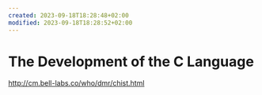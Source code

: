```yaml
---
created: 2023-09-18T18:28:48+02:00
modified: 2023-09-18T18:28:52+02:00
---
```


# The Development of the C Language

http://cm.bell-labs.co/who/dmr/chist.html
